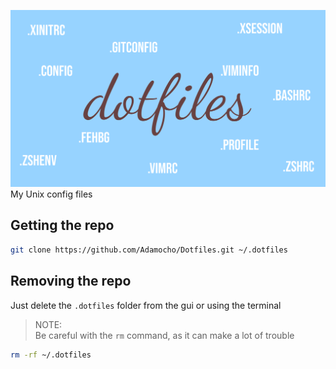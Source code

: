 ![# Dotfiles](.github/logo.svg)
My Unix config files

## Getting the repo

```sh
git clone https://github.com/Adamocho/Dotfiles.git ~/.dotfiles
```

## Removing the repo

Just delete the `.dotfiles` folder from the gui or using the terminal

> NOTE:  
> Be careful with the `rm` command, as it can make a lot of trouble

```sh
rm -rf ~/.dotfiles
```
